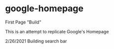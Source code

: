 # google-homepage
First Page "Build"

This is an attempt to replicate Google's Homepage

2/26/2021
    Building search bar